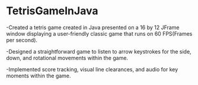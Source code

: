 # TetrisGameInJava

-Created a tetris game created in Java presented on a 16 by 12 JFrame window displaying a user-friendly classic game that runs on 60 FPS(Frames per second).

-Designed a straightforward game to listen to arrow keystrokes for the side, down, and rotational movements within the game. 

-Implemented score tracking, visual line clearances, and audio for key moments within the game.
